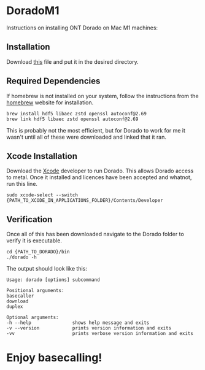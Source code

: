 # DoradoM1
Instructions on installing ONT Dorado on Mac M1 machines:
## Installation
Download [this](https://cdn.oxfordnanoportal.com/software/analysis/dorado-0.2.1-osx-arm64.tar.gz) file and put it in the desired directory.
## Required Dependencies
If homebrew is not installed on your system, follow the instructions from the [homebrew](https://brew.sh/) website for installation.
```
brew install hdf5 libaec zstd openssl autoconf@2.69
brew link hdf5 libaec zstd openssl autoconf@2.69
```
This is probably not the most efficient, but for Dorado to work for me it wasn't until all of these were downloaded and linked that it ran.

## Xcode Installation
Download the [Xcode](https://developer.apple.com/download/all/) developer to run Dorado. This allows Dorado access to metal. Once it installed and licences have been accepted and whatnot, run this line.
```
sudo xcode-select --switch {PATH_TO_XCODE_IN_APPLICATIONS_FOLDER}/Contents/Developer
```
## Verification
Once all of this has been downloaded navigate to the Dorado folder to verify it is executable.
```
cd {PATH_TO_DORADO}/bin
./dorado -h
```
The output should look like this:
```
Usage: dorado [options] subcommand

Positional arguments:
basecaller
download
duplex

Optional arguments:
-h --help               shows help message and exits
-v --version            prints version information and exits
-vv                     prints verbose version information and exits
```
# Enjoy basecalling!
